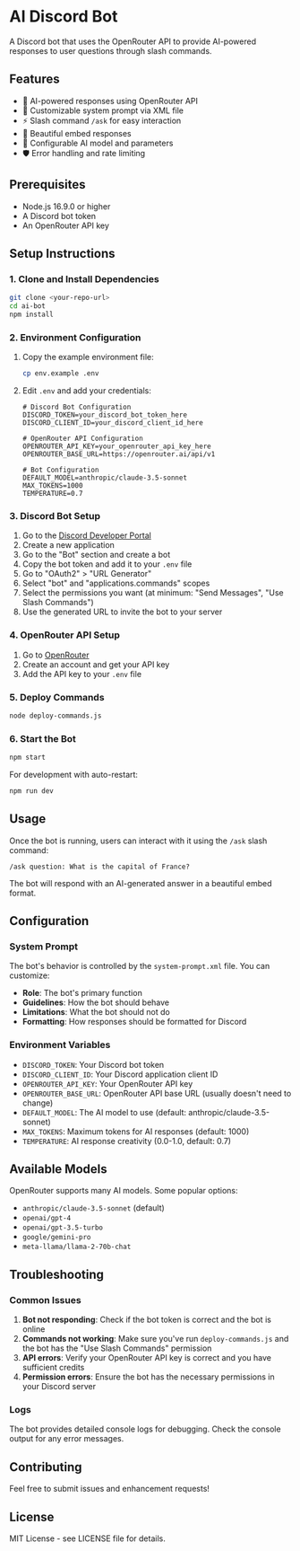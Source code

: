 # AI Discord Bot

A Discord bot that uses the OpenRouter API to provide AI-powered responses to user questions through slash commands.

## Features

- 🤖 AI-powered responses using OpenRouter API
- 📝 Customizable system prompt via XML file
- ⚡ Slash command `/ask` for easy interaction
- 🎨 Beautiful embed responses
- 🔧 Configurable AI model and parameters
- 🛡️ Error handling and rate limiting

## Prerequisites

- Node.js 16.9.0 or higher
- A Discord bot token
- An OpenRouter API key

## Setup Instructions

### 1. Clone and Install Dependencies

```bash
git clone <your-repo-url>
cd ai-bot
npm install
```

### 2. Environment Configuration

1. Copy the example environment file:
   ```bash
   cp env.example .env
   ```

2. Edit `.env` and add your credentials:
   ```env
   # Discord Bot Configuration
   DISCORD_TOKEN=your_discord_bot_token_here
   DISCORD_CLIENT_ID=your_discord_client_id_here

   # OpenRouter API Configuration
   OPENROUTER_API_KEY=your_openrouter_api_key_here
   OPENROUTER_BASE_URL=https://openrouter.ai/api/v1

   # Bot Configuration
   DEFAULT_MODEL=anthropic/claude-3.5-sonnet
   MAX_TOKENS=1000
   TEMPERATURE=0.7
   ```

### 3. Discord Bot Setup

1. Go to the [Discord Developer Portal](https://discord.com/developers/applications)
2. Create a new application
3. Go to the "Bot" section and create a bot
4. Copy the bot token and add it to your `.env` file
5. Go to "OAuth2" > "URL Generator"
6. Select "bot" and "applications.commands" scopes
7. Select the permissions you want (at minimum: "Send Messages", "Use Slash Commands")
8. Use the generated URL to invite the bot to your server

### 4. OpenRouter API Setup

1. Go to [OpenRouter](https://openrouter.ai/)
2. Create an account and get your API key
3. Add the API key to your `.env` file

### 5. Deploy Commands

```bash
node deploy-commands.js
```

### 6. Start the Bot

```bash
npm start
```

For development with auto-restart:
```bash
npm run dev
```

## Usage

Once the bot is running, users can interact with it using the `/ask` slash command:

```
/ask question: What is the capital of France?
```

The bot will respond with an AI-generated answer in a beautiful embed format.

## Configuration

### System Prompt

The bot's behavior is controlled by the `system-prompt.xml` file. You can customize:

- **Role**: The bot's primary function
- **Guidelines**: How the bot should behave
- **Limitations**: What the bot should not do
- **Formatting**: How responses should be formatted for Discord

### Environment Variables

- `DISCORD_TOKEN`: Your Discord bot token
- `DISCORD_CLIENT_ID`: Your Discord application client ID
- `OPENROUTER_API_KEY`: Your OpenRouter API key
- `OPENROUTER_BASE_URL`: OpenRouter API base URL (usually doesn't need to change)
- `DEFAULT_MODEL`: The AI model to use (default: anthropic/claude-3.5-sonnet)
- `MAX_TOKENS`: Maximum tokens for AI responses (default: 1000)
- `TEMPERATURE`: AI response creativity (0.0-1.0, default: 0.7)

## Available Models

OpenRouter supports many AI models. Some popular options:

- `anthropic/claude-3.5-sonnet` (default)
- `openai/gpt-4`
- `openai/gpt-3.5-turbo`
- `google/gemini-pro`
- `meta-llama/llama-2-70b-chat`

## Troubleshooting

### Common Issues

1. **Bot not responding**: Check if the bot token is correct and the bot is online
2. **Commands not working**: Make sure you've run `deploy-commands.js` and the bot has the "Use Slash Commands" permission
3. **API errors**: Verify your OpenRouter API key is correct and you have sufficient credits
4. **Permission errors**: Ensure the bot has the necessary permissions in your Discord server

### Logs

The bot provides detailed console logs for debugging. Check the console output for any error messages.

## Contributing

Feel free to submit issues and enhancement requests!

## License

MIT License - see LICENSE file for details. 